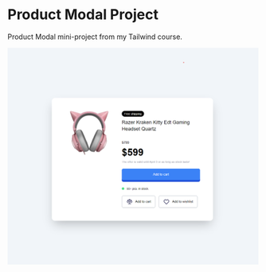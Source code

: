 # Product Modal Project

Product Modal mini-project from my Tailwind course.

![Alt text](https://github.com/patrykpilek/mini-projects/blob/main/product-modal/images/product-modal.png?raw=true)
